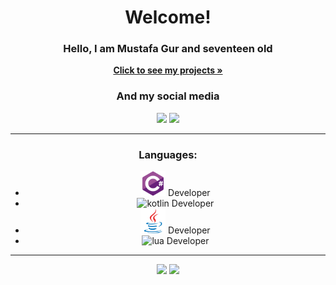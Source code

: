 <h1 align="center">Welcome!</h1>
<div align="center">
    <h3 align="center">Hello, I am Mustafa Gur and seventeen old</h3>
    <a href="https://github.com/mustafawp?tab=repositories"><strong>Click to see my projects »</strong></a>
    <h3 align="center">And my social media</h3>
    <center>
    <a href="https://www.github.com/mustafawp" align="center"><img src="https://img.shields.io/badge/-Github-000?   style=quare&labelColor=000&logo=Github&logoColor=white&link=link"></a>
    <a href="https://www.instagram.com/mustafawiped" align="center"><img src="https://img.shields.io/badge/-Instagram-C13584?style=flat-quare&labelColor=C13584&logo=instagram&logoColor=white&link=link"></a></center>
    <hr>
    <h3 align="center">Languages:</h3>
    <ul>
        <li><img src="https://raw.githubusercontent.com/devicons/devicon/master/icons/csharp/csharp-original.svg" alt="csharp" width="40" height="40"/> Developer</li>
        <li><img src="https://www.vectorlogo.zone/logos/kotlinlang/kotlinlang-icon.svg" alt="kotlin" width="40" height="40"/> Developer</li>
        <li><img src="https://raw.githubusercontent.com/devicons/devicon/master/icons/java/java-original.svg" alt="java" width="40" height="40"/> Developer</li>
        <li><img src="https://www.lua.org/images/lua-logo.gif" alt="lua" width="40" height="40"> Developer</li>
    </ul>
    <hr>
    <img src="https://github-readme-stats.vercel.app/api?username=mustafawp&show_icons=true&theme=gradient">
    <img src="https://github-readme-stats.vercel.app/api?username=mustafawp&show_icons=true&theme=radical">
</div>

